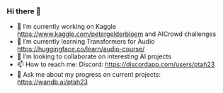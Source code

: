 ### Hi there 👋
- 🔭 I’m currently working on Kaggle https://www.kaggle.com/petergelderbloem and AICrowd challenges
- 🌱 I’m currently learning Transformers for Audio https://huggingface.co/learn/audio-course/
- 👯 I’m looking to collaborate on interesting AI projects
- 📫 How to reach me: Discord: https://discordapp.com/users/ptah23
- 💬 Ask me about my progress on current projects: https://wandb.ai/ptah23
<!--
**ptah23/ptah23** is a ✨ _special_ ✨ repository because its `README.md` (this file) appears on your GitHub profile.

Here are some ideas to get you started:

- 🔭 I’m currently working on ...
- 🌱 I’m currently learning ...
- 👯 I’m looking to collaborate on ...
- 🤔 I’m looking for help with ...
- 💬 Ask me about ...
- 📫 How to reach me: ...
- 😄 Pronouns: ...
- ⚡ Fun fact: ...
-->
